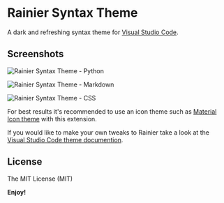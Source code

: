 # Rainier Syntax Theme

A dark and refreshing syntax theme for [Visual Studio Code](https://code.visualstudio.com). 

## Screenshots
![Rainier Syntax Theme - Python](https://raw.githubusercontent.com/joytrekker/rainier-syntax-theme/master/screenshots/python.png "Rainier Syntax Theme - Python")

![Rainier Syntax Theme - Markdown](https://raw.githubusercontent.com/joytrekker/rainier-syntax-theme/master/screenshots/markdown.png "Rainier Syntax Theme - Markdown")

![Rainier Syntax Theme - CSS](https://raw.githubusercontent.com/joytrekker/rainier-syntax-theme/master/screenshots/css.png "Rainier Syntax Theme - CSS")

For best results it's recommended to use an icon theme such as [Material Icon theme](https://marketplace.visualstudio.com/items?itemName=PKief.material-icon-theme) with this extension.  

If you would like to make your own tweaks to Rainier take a look at the [Visual Studio Code theme documention](https://code.visualstudio.com/docs/getstarted/theme-color-reference).

## License

The MIT License (MIT)

**Enjoy!**